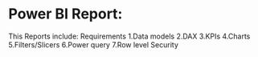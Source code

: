 # Power BI Report:

This Reports include:
Requirements
1.Data models
2.DAX
3.KPIs
4.Charts
5.Filters/Slicers
6.Power query
7.Row level Security

